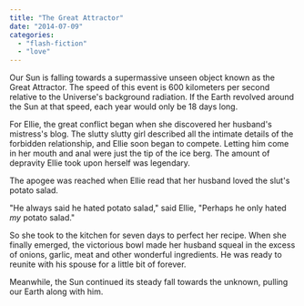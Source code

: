 ```yaml
---
title: "The Great Attractor"
date: "2014-07-09"
categories: 
  - "flash-fiction"
  - "love"
---
```


Our Sun is falling towards a supermassive unseen object known as the Great Attractor. The speed of this event is 600 kilometers per second relative to the Universe's background radiation. If the Earth revolved around the Sun at that speed, each year would only be 18 days long.

For Ellie, the great conflict began when she discovered her husband's mistress's blog. The slutty slutty girl described all the intimate details of the forbidden relationship, and Ellie soon began to compete. Letting him come in her mouth and anal were just the tip of the ice berg. The amount of depravity Ellie took upon herself was legendary.

The apogee was reached when Ellie read that her husband loved the slut's potato salad.

"He always said he hated potato salad," said Ellie, "Perhaps he only hated _my_ potato salad."

So she took to the kitchen for seven days to perfect her recipe. When she finally emerged, the victorious bowl made her husband squeal in the excess of onions, garlic, meat and other wonderful ingredients. He was ready to reunite with his spouse for a little bit of forever.

Meanwhile, the Sun continued its steady fall towards the unknown, pulling our Earth along with him.
